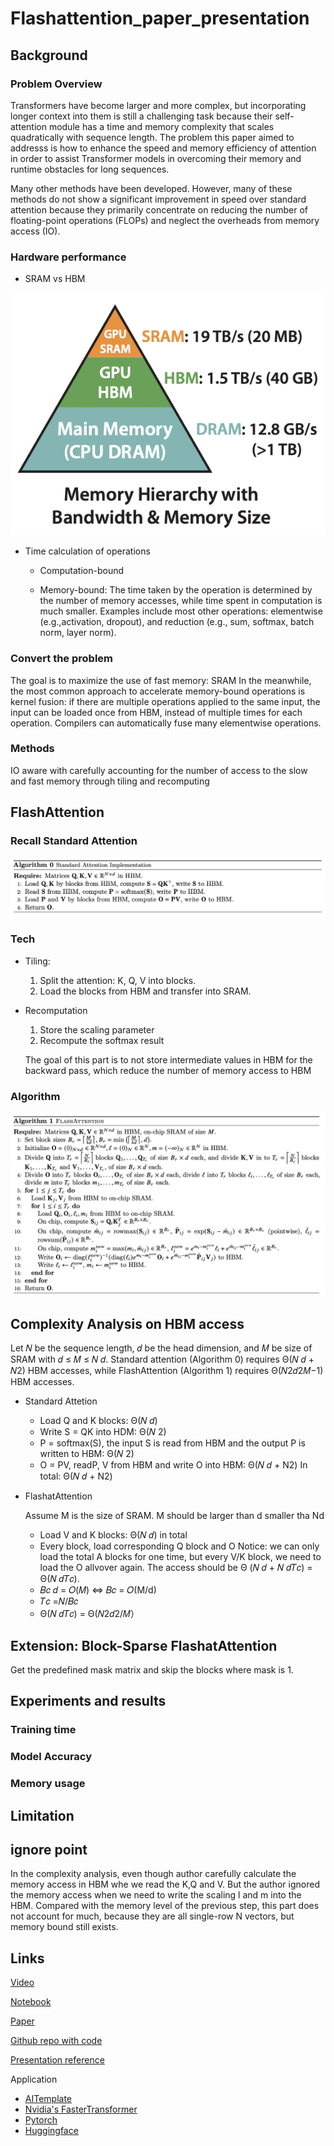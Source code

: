 # Flashattention_paper_presentation


## Background

### Problem Overview

Transformers have become larger and more complex, but incorporating longer context into them is still a challenging task because their self-attention module has a time and memory complexity that scales quadratically with sequence length. The problem this paper aimed to addresss is how to enhance the speed and memory efficiency of attention in order to assist Transformer models in overcoming their memory and runtime obstacles for long sequences.

Many other methods have been developed. However, many of these methods do not show a significant improvement in speed over standard attention because they primarily concentrate on reducing the number of floating-point operations (FLOPs) and neglect the overheads from memory access (IO).


### Hardware performance 

* SRAM vs HBM

![plot](https://github.com/yueguo1997/Flashattention_paper_presentation/blob/17782d32252de3ba7d854dbdfa9eb3108829bbb9/image1.png)



* Time calculation of operations
    * Computation-bound

    * Memory-bound: The time taken by the operation is determined by the number of memory accesses, while time spent in computation is much smaller. Examples include most other operations: elementwise (e.g.,activation, dropout), and reduction (e.g., sum, softmax, batch norm, layer norm).


### Convert the problem
The goal is to maximize the use of fast memory: SRAM  In the meanwhile, the most common approach to accelerate memory-bound operations is kernel fusion: if there are multiple operations applied to the same input, the input can be loaded once from HBM, instead of multiple times for each operation. Compilers can automatically fuse many elementwise operations. 


### Methods
IO aware with carefully accounting for the number of access to the slow and fast memory through tiling and recomputing




## FlashAttention

### Recall Standard Attention
![plot](https://github.com/yueguo1997/Flashattention_paper_presentation/blob/c49e4ad099f488b020e449a2b4ac9263ee9747f0/image2.png)



### Tech

* Tiling: 

  1. Split the attention: K, Q, V into blocks. 
  2. Load the blocks from HBM and transfer into SRAM. 


* Recomputation

  1. Store the scaling parameter
  2. Recompute the softmax result
  
  The goal of this part is to not store intermediate values in HBM for the backward pass, which reduce the number of memory access to HBM


### Algorithm


![plot](https://github.com/yueguo1997/Flashattention_paper_presentation/blob/c49e4ad099f488b020e449a2b4ac9263ee9747f0/image3.png)



## Complexity Analysis on HBM access
Let 𝑁 be the sequence length, 𝑑 be the head dimension, and 𝑀 be size of SRAM with 𝑑 ≤ 𝑀 ≤ 𝑁 𝑑. Standard attention (Algorithm 0) requires Θ(𝑁 𝑑 + 𝑁2) HBM accesses, while FlashAttention (Algorithm 1) requires Θ(𝑁2𝑑2𝑀−1) HBM accesses.


* Standard Attetion

  * Load Q and K blocks: Θ(𝑁 𝑑) 
  * Write S = QK into HDM:  Θ(𝑁 2)
  * P = softmax(S), the input S is read from HBM and the output P is written to HBM: Θ(𝑁 2)
  * O = PV, readP, V from HBM and write O into HBM: Θ(𝑁 𝑑 + N2)
  In total: Θ(𝑁 𝑑 + N2)

* FlashatAttention
  
  Assume M is the size of SRAM. M should be larger than d smaller tha Nd

  * Load V and K blocks: Θ(𝑁 𝑑) in total
  * Every block, load corresponding Q block and O
    Notice: we can only load the total A blocks for one time, but every V/K block, we need to load the O allvover again. The access should be Θ (𝑁 𝑑 + 𝑁       𝑑𝑇𝑐) = Θ(𝑁 𝑑𝑇𝑐).
  * 𝐵𝑐 𝑑 = 𝑂(𝑀) ⇔ 𝐵𝑐 = 𝑂(M/d)
  * 𝑇𝑐 =𝑁/𝐵𝑐
  * Θ(𝑁 𝑑𝑇𝑐) = Θ(𝑁2𝑑2/𝑀）


## Extension: Block-Sparse FlashatAttention

Get the predefined mask matrix and skip the blocks where mask is 1.


## Experiments and results

### Training time

### Model Accuracy



### Memory usage




## Limitation

## ignore point
In the complexity analysis, even though author carefully calculate the memory access in HBM whe we read the K,Q and V. But the author ignored the memory access when we need to write the scaling l and m into the HBM. Compared with the memory level of the previous step, this part does not account for much, because they are all single-row N vectors, but memory bound still exists. 


## Links

[Video]()

[Notebook]()

[Paper]()

[Github repo with code]()

[Presentation reference]()

Application

* [AITemplate]() 
* [Nvidia's FasterTransformer]()
* [Pytorch]()
* [Huggingface]()







